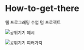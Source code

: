# How-to-get-there
웹 프로그래밍 수업 텀 프로젝트

![공튀기기 예시](https://user-images.githubusercontent.com/54893898/122728445-1e0bc980-d2b3-11eb-8f82-97b4e4e9bdb8.gif)

![공튀기기 여러가지 ](https://user-images.githubusercontent.com/54893898/122730268-00d7fa80-d2b5-11eb-8dcc-35f99abfb3fd.gif)
